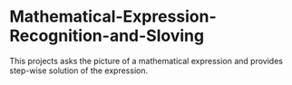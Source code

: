 # Mathematical-Expression-Recognition-and-Sloving
This projects asks the picture of a mathematical expression and provides step-wise solution of the expression.
